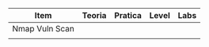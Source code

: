 | Item           | Teoria | Pratica | Level | Labs |
| -------------- | ------ | ------- | ----- | ---- |
| Nmap Vuln Scan |        |         |       |      |
|                |        |         |       |      |
